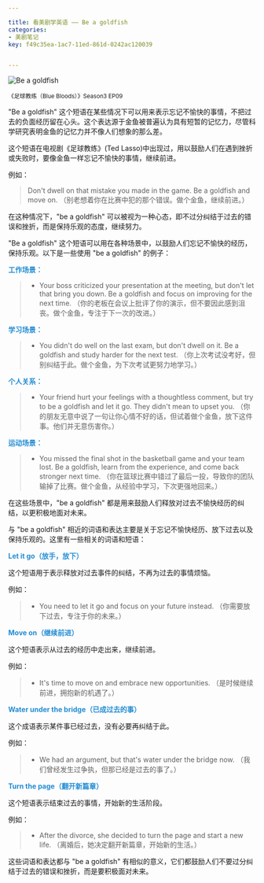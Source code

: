 ```yaml
---

title: 看美剧学英语 —— Be a goldfish
categories:
- 美剧笔记
key: f49c35ea-1ac7-11ed-861d-0242ac120039


---
```




![Be a goldfish](https://icdb-images.oss-cn-hangzhou.aliyuncs.com/news/2023/06/26/WechatIMG849.jpg)

<small>《足球教练（Blue Bloods）》Season3 EP09</small>

"Be a goldfish" 这个短语在某些情况下可以用来表示忘记不愉快的事情，不把过去的负面经历留在心头。这个表达源于金鱼被普遍认为具有短暂的记忆力，尽管科学研究表明金鱼的记忆力并不像人们想象的那么差。

这个短语在电视剧《足球教练》(Ted Lasso)中出现过，用以鼓励人们在遇到挫折或失败时，要像金鱼一样忘记不愉快的事情，继续前进。

例如：

> Don't dwell on that mistake you made in the game. Be a goldfish and move on.
> （别老想着你在比赛中犯的那个错误。做个金鱼，继续前进。）

在这种情况下，"be a goldfish" 可以被视为一种心态，即不过分纠结于过去的错误和挫折，而是保持乐观的态度，继续努力。

"Be a goldfish" 这个短语可以用在各种场景中，以鼓励人们忘记不愉快的经历，保持乐观。以下是一些使用 "be a goldfish" 的例子：

**<span style="color:#228CD3">工作场景：</span>**

> - Your boss criticized your presentation at the meeting, but don't let that bring you down. Be a goldfish and focus on improving for the next time.
> （你的老板在会议上批评了你的演示，但不要因此感到沮丧。做个金鱼，专注于下一次的改进。）

**<span style="color:#228CD3">学习场景：</span>**

> - You didn't do well on the last exam, but don't dwell on it. Be a goldfish and study harder for the next test.
> （你上次考试没考好，但别纠结于此。做个金鱼，为下次考试更努力地学习。）

**<span style="color:#228CD3">个人关系：</span>**

> - Your friend hurt your feelings with a thoughtless comment, but try to be a goldfish and let it go. They didn't mean to upset you.
> （你的朋友无意中说了一句让你心情不好的话，但试着做个金鱼，放下这件事。他们并无意伤害你。）

**<span style="color:#228CD3">运动场景：</span>**

> - You missed the final shot in the basketball game and your team lost. Be a goldfish, learn from the experience, and come back stronger next time.
> （你在篮球比赛中错过了最后一投，导致你的团队输掉了比赛。做个金鱼，从经验中学习，下次更强地回来。）

在这些场景中，"be a goldfish" 都是用来鼓励人们释放对过去不愉快经历的纠结，以更积极地面对未来。

与 "be a goldfish" 相近的词语和表达主要是关于忘记不愉快经历、放下过去以及保持乐观的。这里有一些相关的词语和短语：

**<span style="color:#228CD3">Let it go（放手，放下）</span>**
   
   这个短语用于表示释放对过去事件的纠结，不再为过去的事情烦恼。

   例如：

 > - You need to let it go and focus on your future instead.
 >   （你需要放下过去，专注于你的未来。）

**<span style="color:#228CD3">Move on（继续前进）</span>**

   这个短语表示从过去的经历中走出来，继续前进。

   例如：

 > - It's time to move on and embrace new opportunities.
 > （是时候继续前进，拥抱新的机遇了。）

**<span style="color:#228CD3">Water under the bridge（已成过去的事）</span>**

   这个成语表示某件事已经过去，没有必要再纠结于此。

   例如：

 > - We had an argument, but that's water under the bridge now.
 > （我们曾经发生过争执，但那已经是过去的事了。）

**<span style="color:#228CD3">Turn the page（翻开新篇章）</span>**

   这个短语表示结束过去的事情，开始新的生活阶段。

   例如：

 > - After the divorce, she decided to turn the page and start a new life.
 > （离婚后，她决定翻开新篇章，开始新的生活。）

这些词语和表达都与 "be a goldfish" 有相似的意义，它们都鼓励人们不要过分纠结于过去的错误和挫折，而是要积极面对未来。